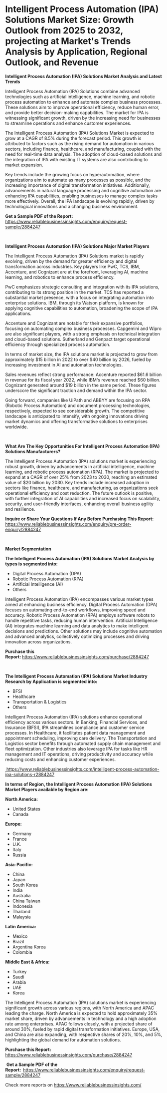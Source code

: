 <p><h1>Intelligent Process Automation (IPA) Solutions Market Size: Growth Outlook from 2025 to 2032, projecting at Market's Trends Analysis by Application, Regional Outlook, and Revenue</h1></p><p><strong>Intelligent Process Automation (IPA) Solutions Market Analysis and Latest Trends</strong></p>
<p><p>Intelligent Process Automation (IPA) Solutions combine advanced technologies such as artificial intelligence, machine learning, and robotic process automation to enhance and automate complex business processes. These solutions aim to improve operational efficiency, reduce human error, and provide better decision-making capabilities. The market for IPA is witnessing significant growth, driven by the increasing need for businesses to streamline operations and enhance customer experiences.</p><p>The Intelligent Process Automation (IPA) Solutions Market is expected to grow at a CAGR of 8.5% during the forecast period. This growth is attributed to factors such as the rising demand for automation in various sectors, including finance, healthcare, and manufacturing, coupled with the need for real-time data analysis. The adoption of cloud-based solutions and the integration of IPA with existing IT systems are also contributing to market expansion.</p><p>Key trends include the growing focus on hyperautomation, where organizations aim to automate as many processes as possible, and the increasing importance of digital transformation initiatives. Additionally, advancements in natural language processing and cognitive automation are enhancing IPA capabilities, enabling businesses to manage complex tasks more effectively. Overall, the IPA landscape is evolving rapidly, driven by technological innovations and a changing business environment.</p></p>
<p><strong>Get a Sample PDF of the Report:&nbsp;</strong> <a href="https://www.reliablebusinessinsights.com/enquiry/request-sample/2884247?utm_campaign=2629&utm_medium=2&utm_source=Github&utm_content=ia&utm_term=13032025&utm_id=intelligent-process-automation-ipa-solutions">https://www.reliablebusinessinsights.com/enquiry/request-sample/2884247</a></p>
<p>&nbsp;</p>
<p><strong>Intelligent Process Automation (IPA) Solutions Major Market Players</strong></p>
<p><p>The Intelligent Process Automation (IPA) Solutions market is rapidly evolving, driven by the demand for greater efficiency and digital transformation across industries. Key players like PwC, TCS, IBM, Accenture, and Cognizant are at the forefront, leveraging AI, machine learning, and robotics to enhance process efficiency.</p><p>PwC emphasizes strategic consulting and integration with its IPA solutions, contributing to its strong position in the market. TCS has reported a substantial market presence, with a focus on integrating automation into enterprise solutions. IBM, through its Watson platform, is known for applying cognitive capabilities to automation, broadening the scope of IPA applications.</p><p>Accenture and Cognizant are notable for their expansive portfolios, focusing on automating complex business processes. Capgemini and Wipro are also significant players, with a strong emphasis on technical integration and cloud-based solutions. Sutherland and Genpact target operational efficiency through specialized process automation.</p><p>In terms of market size, the IPA solutions market is projected to grow from approximately $15 billion in 2022 to over $40 billion by 2026, fueled by increasing investment in AI and automation technologies.</p><p>Sales revenues reflect strong performance: Accenture reported $61.6 billion in revenue for its fiscal year 2022, while IBM's revenue reached $60 billion. Cognizant generated around $19 billion in the same period. These figures underscore the significant traction and demand within the IPA sector.</p><p>Going forward, companies like UiPath and ABBYY are focusing on RPA (Robotic Process Automation) and document processing technologies, respectively, expected to see considerable growth. The competitive landscape is anticipated to intensify, with ongoing innovations driving market dynamics and offering transformative solutions to enterprises worldwide.</p></p>
<p>&nbsp;</p>
<p><strong>What Are The Key Opportunities For Intelligent Process Automation (IPA) Solutions Manufacturers?</strong></p>
<p><p>The Intelligent Process Automation (IPA) solutions market is experiencing robust growth, driven by advancements in artificial intelligence, machine learning, and robotic process automation (RPA). The market is projected to expand at a CAGR of over 25% from 2023 to 2030, reaching an estimated value of $20 billion by 2030. Key trends include increased adoption in sectors like finance, healthcare, and manufacturing, as organizations seek operational efficiency and cost reduction. The future outlook is positive, with further integration of AI capabilities and increased focus on scalability, security, and user-friendly interfaces, enhancing overall business agility and resilience.</p></p>
<p><strong>Inquire or Share Your Questions If Any Before Purchasing This Report:</strong> <a href="https://www.reliablebusinessinsights.com/enquiry/pre-order-enquiry/2884247?utm_campaign=2629&utm_medium=2&utm_source=Github&utm_content=ia&utm_term=13032025&utm_id=intelligent-process-automation-ipa-solutions">https://www.reliablebusinessinsights.com/enquiry/pre-order-enquiry/2884247</a></p>
<p>&nbsp;</p>
<p><strong>Market Segmentation</strong></p>
<p><strong>The Intelligent Process Automation (IPA) Solutions Market Analysis by types is segmented into:</strong></p>
<p><ul><li>Digital Process Automation (DPA)</li><li>Robotic Process Automation (RPA)</li><li>Artificial Intelligence (AI)</li><li>Others</li></ul></p>
<p><p>Intelligent Process Automation (IPA) encompasses various market types aimed at enhancing business efficiency. Digital Process Automation (DPA) focuses on automating end-to-end workflows, improving speed and accuracy. Robotic Process Automation (RPA) employs software robots to handle repetitive tasks, reducing human intervention. Artificial Intelligence (AI) integrates machine learning and data analytics to make intelligent decisions and predictions. Other solutions may include cognitive automation and advanced analytics, collectively optimizing processes and driving innovation across organizations.</p></p>
<p><strong>Purchase this Report:&nbsp;</strong><a href="https://www.reliablebusinessinsights.com/purchase/2884247?utm_campaign=2629&utm_medium=2&utm_source=Github&utm_content=ia&utm_term=13032025&utm_id=intelligent-process-automation-ipa-solutions">https://www.reliablebusinessinsights.com/purchase/2884247</a></p>
<p>&nbsp;</p>
<p><strong>The Intelligent Process Automation (IPA) Solutions Market Industry Research by Application is segmented into:</strong></p>
<p><ul><li>BFSI</li><li>Healthcare</li><li>Transportation & Logistics</li><li>Others</li></ul></p>
<p><p>Intelligent Process Automation (IPA) solutions enhance operational efficiency across various sectors. In Banking, Financial Services, and Insurance (BFSI), IPA streamlines compliance and customer service processes. In Healthcare, it facilitates patient data management and appointment scheduling, improving care delivery. The Transportation and Logistics sector benefits through automated supply chain management and fleet optimization. Other industries also leverage IPA for tasks like HR management and IT operations, driving productivity and accuracy while reducing costs and enhancing customer experiences.</p></p>
<p><a href="https://www.reliablebusinessinsights.com/intelligent-process-automation-ipa-solutions-r2884247?utm_campaign=2629&utm_medium=2&utm_source=Github&utm_content=ia&utm_term=13032025&utm_id=intelligent-process-automation-ipa-solutions">&nbsp;https://www.reliablebusinessinsights.com/intelligent-process-automation-ipa-solutions-r2884247</a></p>
<p><strong>In terms of Region, the Intelligent Process Automation (IPA) Solutions Market Players available by Region are:</strong></p>
<p>
    <p> <strong> North America: </strong>
        <ul>
            <li>United States</li>
            <li>Canada</li>
        </ul>
        </p> 
    <p> <strong> Europe: </strong>
        <ul>
            <li>Germany</li>
            <li>France</li>
            <li>U.K.</li>
            <li>Italy</li>
            <li>Russia</li>
        </ul>
        </p> 
    <p> <strong> Asia-Pacific: </strong>
        <ul>
            <li>China</li>
            <li>Japan</li>
            <li>South Korea</li>
            <li>India</li>
            <li>Australia</li>
            <li>China Taiwan</li>
            <li>Indonesia</li>
            <li>Thailand</li>
            <li>Malaysia</li>
        </ul>
        </p> 
    <p> <strong> Latin America: </strong>
        <ul>
            <li>Mexico</li>
            <li>Brazil</li>
            <li>Argentina Korea</li>
            <li>Colombia</li>
        </ul>
        </p> 
    <p> <strong> Middle East & Africa: </strong>
        <ul>
            <li>Turkey</li>
            <li>Saudi</li>
            <li>Arabia</li>
            <li>UAE</li>
            <li>Korea</li>
        </ul>
    </p>
    </p>
<p><p>The Intelligent Process Automation (IPA) solutions market is experiencing significant growth across various regions, with North America and APAC leading the charge. North America is expected to hold approximately 35% market share, driven by advancements in technology and a high adoption rate among enterprises. APAC follows closely, with a projected share of around 30%, fueled by rapid digital transformation initiatives. Europe, USA, and China are also expanding, with respective shares of 20%, 10%, and 5%, highlighting the global demand for automation solutions.</p></p>
<p><strong>Purchase this Report: </strong><a href="https://www.reliablebusinessinsights.com/purchase/2884247?utm_campaign=2629&utm_medium=2&utm_source=Github&utm_content=ia&utm_term=13032025&utm_id=intelligent-process-automation-ipa-solutions">https://www.reliablebusinessinsights.com/purchase/2884247</a></p>
<p>&nbsp;<strong>Get a Sample PDF of the Report:&nbsp;&nbsp;</strong><a href="https://www.reliablebusinessinsights.com/enquiry/request-sample/2884247?utm_campaign=2629&utm_medium=2&utm_source=Github&utm_content=ia&utm_term=13032025&utm_id=intelligent-process-automation-ipa-solutions">https://www.reliablebusinessinsights.com/enquiry/request-sample/2884247</a></p>
<p><strong></strong></p>
<p>Check more reports on <a href="https://www.reliablebusinessinsights.com/?utm_campaign=2629&utm_medium=2&utm_source=Github&utm_content=ia&utm_term=13032025&utm_id=intelligent-process-automation-ipa-solutions">https://www.reliablebusinessinsights.com/</a></p>
